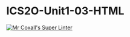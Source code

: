 # ICS2O-Unit1-03-HTML

[![Mr Coxall's Super Linter](https://github.com/Claire-Bedrossian/ICS2O-Unit1-03-HTML/workflows/Mr%20Coxall's%20Super%20Linter/badge.svg)](https://github.com/Claire-Bedrossian/ICS2O-Unit1-03-HTML/actions/)
